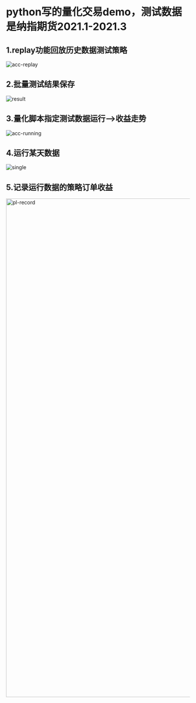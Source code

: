 # python写的量化交易demo，测试数据是纳指期货2021.1-2021.3


## 1.replay功能回放历史数据测试策略

![acc-replay](https://user-images.githubusercontent.com/3948940/160271871-c6ee876b-621b-4330-801c-096adb9d1ccb.gif)


## 2.批量测试结果保存

![result](https://user-images.githubusercontent.com/3948940/160269226-c1d6990b-1638-4d1f-94df-1b620cde0c80.gif)


## 3.量化脚本指定测试数据运行——>收益走势

![acc-running](https://user-images.githubusercontent.com/3948940/160271879-afb07ba8-6db1-4b5e-82d0-afeb9c3dee3d.gif)


## 4.运行某天数据

![single](https://user-images.githubusercontent.com/3948940/160271890-056ced06-1599-42e6-900a-4d201794ddbc.gif)

## 5.记录运行数据的策略订单收益
<img width="1363" alt="pl-record" src="https://user-images.githubusercontent.com/3948940/160271911-54594335-8296-4742-9425-329957322a27.png">
